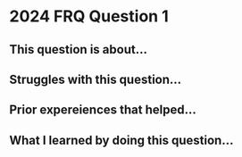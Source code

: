 # 2024 FRQ Question 1 
## This question is about...

## Struggles with this question...

## Prior expereiences that helped...

## What I learned by doing this question...
